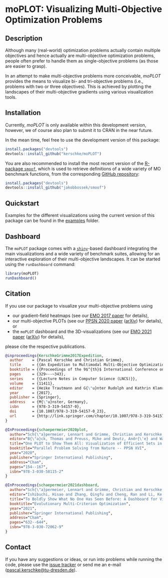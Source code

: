 # moPLOT: Visualizing Multi-Objective Optimization Problems

## Description

Although many (real-world) optimization problems actually contain multiple objectives and
hence actually are multi-objective optimization problems, people often prefer to handle
them as single-objective problems (as those are easier to grasp).

In an attempt to make multi-objective problems more conceivable, *moPLOT* provides the
means to visualize bi- and tri-objective problems (i.e., problems with two or three
objectives). This is achieved by plotting the landscapes of their multi-objective gradients
using various visualization tools.


## Installation

Currently, *moPLOT* is only available within this development version, however, we of
course also plan to submit it to CRAN in the near future.

In the mean time, feel free to use the development version of this package:

```r
install.packages("devtools")
devtools::install_github("kerschke/moPLOT")
```

You are also recommended to install the most recent version of the
[R-package `smoof`](http://jakobbossek.github.io/smoof/), which is used to retrieve
definitions of a wide variety of MO benchmark functions, from the corresponding
[GitHub repository](https://github.com/jakobbossek/smoof):

```r
install.packages("devtools")
devtools::install_github("jakobbossek/smoof")
```

## Quickstart

Examples for the different visualizations using the current version of this package can be found in the [examples](/examples) folder.

## Dashboard

The `moPLOT` package comes with a [`shiny`](https://shiny.rstudio.com)-based dashboard integrating the main visualizations and a wide variety of benchmark suites, allowing for an interactive exploration of their multi-objective landscapes. It can be started using the `runDashboard` command:

```r
library(moPLOT)
runDashboard()
```

## Citation

If you use our package to visualize your multi-objective problems using
* our gradient-field heatmaps (see our [EMO 2017 paper](http://link.springer.com/chapter/10.1007/978-3-319-54157-0_23) for details),
* our multi-objective PLOTs (see our [PPSN 2020 paper](https://link.springer.com/chapter/10.1007%2F978-3-030-58115-2_11) ([arXiv](https://arxiv.org/abs/2006.11547)) for details), or
* the `moPLOT` dashboard and the 3D-visualizations (see our [EMO 2021 paper](https://link.springer.com/chapter/10.1007/978-3-030-72062-9_50) ([arXiv](https://arxiv.org/abs/2011.14395)) for details),

please cite the respective publications.

```bibtex
@inproceedings{KerschkeGrimme2017Expedition,
  author    = {Pascal Kerschke and Christian Grimme},
  title     = {{An Expedition to Multimodal Multi-Objective Optimization Landscapes}},
  booktitle = {{Proceedings of the 9$^{th}$ International Conference on Evolutionary Multi-Criterion Optimization (EMO)}},
  pages     = {329~--~343},
  series    = {{Lecture Notes in Computer Science (LNCS)}},
  volume    = {11411},
  editor    = {Heike Trautmann and G{\"u}nter Rudolph and Kathrin Klamroth and Oliver Sch{\"u}tze and Margaret Wiecek and Yaochu Jin and Christian Grimme},
  year      = {2017},
  publisher = {Springer},
  address   = {M{\"u}nster, Germany},
  isbn      = {978-3-319-54157-0},
  doi       = {10.1007/978-3-319-54157-0_23},
  url       = {http://link.springer.com/chapter/10.1007/978-3-319-54157-0_23}
}

@InProceedings{schaepermeier2020plot,
  author="Sch{\"a}permeier, Lennart and Grimme, Christian and Kerschke, Pascal",
  editor="B{\"a}ck, Thomas and Preuss, Mike and Deutz, Andr{\'e} and Wang, Hao and Doerr, Carola and Emmerich, Michael and Trautmann, Heike",
  title="One PLOT to Show Them All: Visualization of Efficient Sets in Multi-objective Landscapes",
  booktitle="Parallel Problem Solving from Nature -- PPSN XVI",
  year="2020",
  publisher="Springer International Publishing",
  address="Cham",
  pages="154--167",
  isbn="978-3-030-58115-2"
}

@InProceedings{schaepermeier2021dashboard,
  author="Sch{\"a}permeier, Lennart and Grimme, Christian and Kerschke, Pascal",
  editor="Ishibuchi, Hisao and Zhang, Qingfu and Cheng, Ran and Li, Ke and Li, Hui and Wang, Handing and Zhou, Aimin",
  title="To Boldly Show What No One Has Seen Before: A Dashboard for Visualizing Multi-objective Landscapes",
  booktitle="Evolutionary Multi-Criterion Optimization",
  year="2021",
  publisher="Springer International Publishing",
  address="Cham",
  pages="632--644",
  isbn="978-3-030-72062-9"
}
```

## Contact

If you have any suggestions or ideas, or run into problems while running the code, please
use the [issue tracker](https://github.com/kerschke/moPLOT/issues) or send me an e-mail (<pascal.kerschke@tu-dresden.de>).
